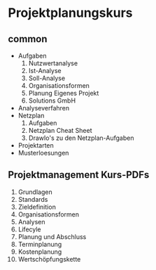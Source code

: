 # Projektplanungskurs

## common
- Aufgaben
    1. Nutzwertanalyse
    2. Ist-Analyse
    3. Soll-Analyse
    4. Organisationsformen
    5. Planung Eigenes Projekt
    6. Solutions GmbH
- Analyseverfahren
- Netzplan
    1. Aufgaben
    2. Netzplan Cheat Sheet
    3. DrawIo's zu den Netzplan-Aufgaben
- Projektarten
- Musterloesungen

## Projektmanagement Kurs-PDFs
1. Grundlagen
2. Standards
3. Zieldefinition
4. Organisationsformen
5. Analysen
6. Lifecyle
7. Planung und Abschluss
8. Terminplanung
9. Kostenplanung
10. Wertschöpfungskette